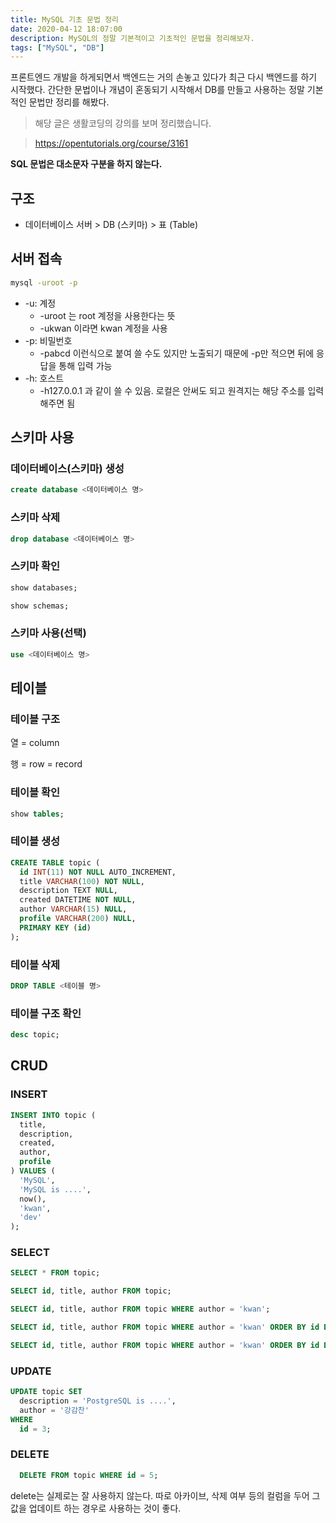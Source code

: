 ```yaml
---
title: MySQL 기초 문법 정리
date: 2020-04-12 18:07:00
description: MySQL의 정말 기본적이고 기초적인 문법을 정리해보자.
tags: ["MySQL", "DB"]
---
```


프론트엔드 개발을 하게되면서 백엔드는 거의 손놓고 있다가 최근 다시 백엔드를 하기 시작했다. 간단한 문법이나 개념이 혼동되기 시작해서 DB를 만들고 사용하는 정말 기본적인 문법만 정리를 해봤다.

> 해당 글은 생활코딩의 강의를 보며 정리했습니다.

> https://opentutorials.org/course/3161

**SQL 문법은 대소문자 구분을 하지 않는다.**

## 구조

- 데이터베이스 서버 > DB (스키마) > 표 (Table)

## 서버 접속

```bash
mysql -uroot -p
```

- -u: 계정
  - -uroot 는 root 계정을 사용한다는 뜻
  - -ukwan 이라면 kwan 계정을 사용
- -p: 비밀번호
  - -pabcd 이런식으로 붙여 쓸 수도 있지만 노출되기 때문에 -p만 적으면 뒤에 응답을 통해 입력 가능
- -h: 호스트
  - -h127.0.0.1 과 같이 쓸 수 있음. 로컬은 안써도 되고 원격지는 해당 주소를 입력해주면 됨

## 스키마 사용

### 데이터베이스(스키마) 생성

```sql
create database <데이터베이스 명>
```

### 스키마 삭제

```sql
drop database <데이터베이스 명>
```

### 스키마 확인

```sql
show databases;

show schemas;
```

### 스키마 사용(선택)

```sql
use <데이터베이스 명>
```

## 테이블

### 테이블 구조

열 = column

행 = row = record

### 테이블 확인

```sql
show tables;
```

### 테이블 생성

```sql
CREATE TABLE topic (
  id INT(11) NOT NULL AUTO_INCREMENT,
  title VARCHAR(100) NOT NULL,
  description TEXT NULL,
  created DATETIME NOT NULL,
  author VARCHAR(15) NULL,
  profile VARCHAR(200) NULL,
  PRIMARY KEY (id)
);
```

### 테이블 삭제

```sql
DROP TABLE <테이블 명>
```

### 테이블 구조 확인

```sql
desc topic;
```

## CRUD

### INSERT

```sql
INSERT INTO topic (
  title,
  description,
  created,
  author,
  profile
) VALUES (
  'MySQL',
  'MySQL is ....',
  now(),
  'kwan',
  'dev'
);
```

### SELECT

```sql
SELECT * FROM topic;

SELECT id, title, author FROM topic;

SELECT id, title, author FROM topic WHERE author = 'kwan';

SELECT id, title, author FROM topic WHERE author = 'kwan' ORDER BY id DESC;

SELECT id, title, author FROM topic WHERE author = 'kwan' ORDER BY id DESC LIMIT 2;
```

### UPDATE

```sql
UPDATE topic SET
  description = 'PostgreSQL is ....',
  author = '강감찬'
WHERE
  id = 3;
```

### DELETE

```sql
  DELETE FROM topic WHERE id = 5;
```

delete는 실제로는 잘 사용하지 않는다. 따로 아카이브, 삭제 여부 등의 컬럼을 두어 그 값을 업데이트 하는 경우로 사용하는 것이 좋다.

